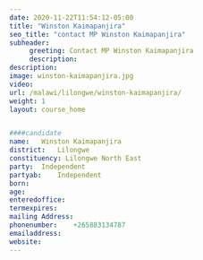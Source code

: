 ```yaml
---
date: 2020-11-22T11:54:12-05:00
title: "Winston Kaimapanjira"
seo_title: "contact MP Winston Kaimapanjira"
subheader:
     greeting: Contact MP Winston Kaimapanjira
     description: 
description: 
image: winston-kaimapanjira.jpg
video: 
url: /malawi/lilongwe/winston-kaimapanjira/
weight: 1
layout: course_home


####candidate
name:	Winston Kaimapanjira
district:	Lilongwe
constituency: Lilongwe North East
party:	Independent
partyab:	Independent
born:
age: 
enteredoffice:	
termexpires:	
mailing Address:
phonenumber:	+265883134787
emailaddress:	
website:	
---
```


